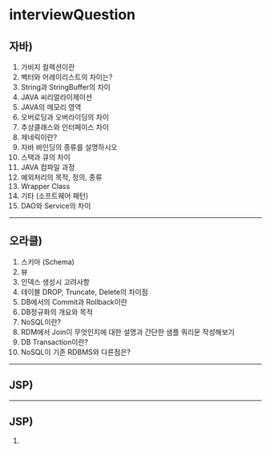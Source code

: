 # interviewQuestion
## 자바)
1. 가비지 컬렉션이란  
2. 벡터와 어레이리스트의 차이는?  
3. String과 StringBuffer의 차이  
4. JAVA 씨리얼라이제이션  
5. JAVA의 메모리 영역  
6. 오버로딩과 오버라이딩의 차이  
7. 추상클래스와 인터페이스 차이  
8. 제네릭이란?  
9. 자바 바인딩의 종류를 설명하시오  
10. 스택과 큐의 차이  
11. JAVA 컴파일 과정  
12. 예외처리의 목적, 정의, 종류  
13. Wrapper Class  
14. 기타 (소프트웨어 패턴)  
15. DAO와 Service의 차이  
*****
## 오라클)
1. 스키마 (Schema)  
2. 뷰  
3. 인덱스 생성시 고려사항  
4. 테이블 DROP, Truncate, Delete의 차이점  
5. DB에서의 Commit과 Rollback이란  
6. DB정규화의 개요와 목적  
7. NoSQL이란?  
8. RDM에서 Join이 무엇인지에 대한 설명과 간단한 샘플 쿼리문 작성해보기  
9. DB Transaction이란?  
10. NoSQL이 기존 RDBMS와 다른점은?
*****
## JSP)

*****
## JSP)
1.
